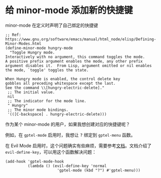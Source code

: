 # 给 minor-mode 添加新的快捷键

minor-mode 在定义时声明了自己绑定的快捷键

```
;; Ref: https://www.gnu.org/software/emacs/manual/html_node/elisp/Defining-Minor-Modes.html
(define-minor-mode hungry-mode
  "Toggle Hungry mode.
Interactively with no argument, this command toggles the mode.
A positive prefix argument enables the mode, any other prefix
argument disables it.  From Lisp, argument omitted or nil enables
the mode, `toggle' toggles the state.

When Hungry mode is enabled, the control delete key
gobbles all preceding whitespace except the last.
See the command \\[hungry-electric-delete]."
 ;; The initial value.
 nil
 ;; The indicator for the mode line.
 " Hungry"
 ;; The minor mode bindings.
 '(([C-backspace] . hungry-electric-delete)))
```

作为某个 minor-mode 的用户，如果我想创建对应的快捷键呢？

例如，在 `gptel-mode` 启用时，我想让 <kbd>?</kbd> 绑定到 `gptel-menu` 函数。

在 Evil Mode 启用时，这个问题确实有些麻烦，需要参考[文档](https://evil.readthedocs.io/en/latest/keymaps.html)。文档介绍了 `evil-define-key`，可以用这个函数解决问题：

```elisp
(add-hook 'gptel-mode-hook
          (lambda () (evil-define-key 'normal
                       'gptel-mode (kbd "?") #'gptel-menu)))
```
